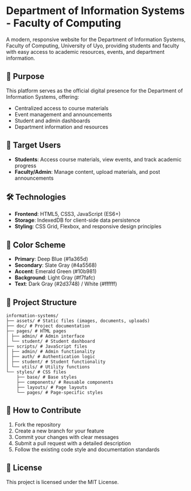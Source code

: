 # Department of Information Systems - Faculty of Computing

A modern, responsive website for the Department of Information Systems, Faculty of Computing, University of Uyo, providing students and faculty with easy access to academic resources, events, and department information.

## 🎯 Purpose
This platform serves as the official digital presence for the Department of Information Systems, offering:
- Centralized access to course materials
- Event management and announcements
- Student and admin dashboards
- Department information and resources

## 👥 Target Users
- **Students**: Access course materials, view events, and track academic progress
- **Faculty/Admin**: Manage content, upload materials, and post announcements

## 🛠 Technologies
- **Frontend**: HTML5, CSS3, JavaScript (ES6+)
- **Storage**: IndexedDB for client-side data persistence
- **Styling**: CSS Grid, Flexbox, and responsive design principles

## 🎨 Color Scheme
- **Primary**: Deep Blue (#1a365d)
- **Secondary**: Slate Gray (#4a5568)
- **Accent**: Emerald Green (#10b981)
- **Background**: Light Gray (#f7fafc)
- **Text**: Dark Gray (#2d3748) / White (#ffffff)

## 📁 Project Structure

```
information-systems/ 
├── assets/ # Static files (images, documents, uploads) 
├── doc/ # Project documentation 
├── pages/ # HTML pages 
│ ├── admin/ # Admin interface 
│ └── student/ # Student dashboard 
├── scripts/ # JavaScript files 
│ ├── admin/ # Admin functionality 
│ ├── auth/ # Authentication logic 
│ ├── student/ # Student functionality 
│ └── utils/ # Utility functions 
└── styles/ # CSS files 
    ├── base/ # Base styles 
    ├── components/ # Reusable components 
    ├── layouts/ # Page layouts 
    └── pages/ # Page-specific styles
```


## 🤝 How to Contribute
1. Fork the repository
2. Create a new branch for your feature
3. Commit your changes with clear messages
4. Submit a pull request with a detailed description
5. Follow the existing code style and documentation standards

## 📄 License
This project is licensed under the MIT License.